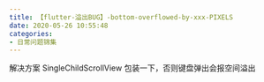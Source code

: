 ```yaml
---
title: 【flutter-溢出BUG】-bottom-overflowed-by-xxx-PIXELS
date: 2020-05-26 10:55:48
categories:
- 日常问题锦集
---
```

解决方案
SingleChildScrollView 包装一下，否则键盘弹出会报空间溢出
